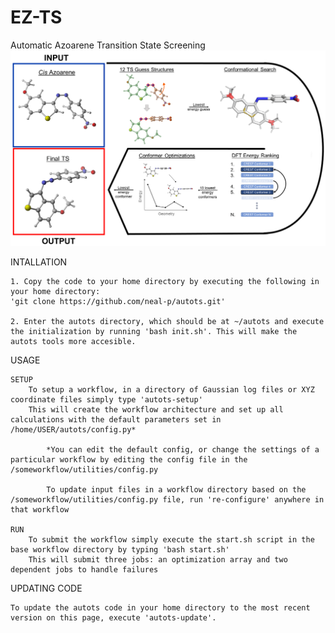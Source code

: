 # EZ-TS
Automatic Azoarene Transition State Screening
![autots-workflow](autots-workflow.png)

INTALLATION

    1. Copy the code to your home directory by executing the following in your home directory:
    'git clone https://github.com/neal-p/autots.git'

    2. Enter the autots directory, which should be at ~/autots and execute the initialization by running 'bash init.sh'. This will make the autots tools more accesible. 

USAGE

    SETUP
        To setup a workflow, in a directory of Gaussian log files or XYZ coordinate files simply type 'autots-setup'
        This will create the workflow architecture and set up all calculations with the default parameters set in /home/USER/autots/config.py*

            *You can edit the default config, or change the settings of a particular workflow by editing the config file in the /someworkflow/utilities/config.py

            To update input files in a workflow directory based on the /someworkflow/utilities/config.py file, run 're-configure' anywhere in that workflow

    RUN
        To submit the workflow simply execute the start.sh script in the base workflow directory by typing 'bash start.sh'
        This will submit three jobs: an optimization array and two dependent jobs to handle failures
        
UPDATING CODE

    To update the autots code in your home directory to the most recent version on this page, execute 'autots-update'.


